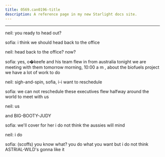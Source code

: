 ```yaml
---
title: 0569.can0196-title
description: A reference page in my new Starlight docs site.
---
```

----- 
neil: you ready to head out? 
 
sofia: i think we should head back to the office
 
neil: head back to the office? 
 now? 
 
sofia: yes, o�keefe and his team flew in from australia tonight
 we are 
meeting with them tomorrow morning, 10:00 a
m
, about the biofuels project
 we 
have a lot of work to do
 
neil: sigh-and-spin, sofia, i-i want to reschedule
 
sofia: we can not reschedule
 these executives flew halfway around the world to 
meet with us
 
neil: us


 and BIG-BOOTY-JUDY
 
sofia: we'll cover for her
 i do not think the aussies will mind
 
neil: i do
 
sofia: (scoffs) you know what? 
 you do what you want
 but i do not think 
ASTRIAL-WILD's gonna like it
 
